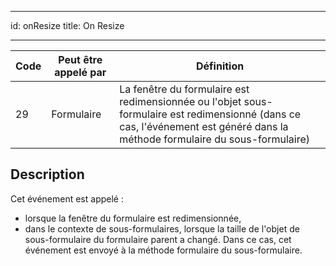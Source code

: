 - - -
id: onResize title: On Resize
- - -

| Code | Peut être appelé par | Définition                                                                                                                                                                   |
| ---- | -------------------- | ---------------------------------------------------------------------------------------------------------------------------------------------------------------------------- |
| 29   | Formulaire           | La fenêtre du formulaire est redimensionnée ou l'objet sous-formulaire est redimensionné (dans ce cas, l'événement est généré dans la méthode formulaire du sous-formulaire) |


## Description

Cet événement est appelé :

- lorsque la fenêtre du formulaire est redimensionnée,
- dans le contexte de sous-formulaires, lorsque la taille de l'objet de sous-formulaire du formulaire parent a changé. Dans ce cas, cet événement est envoyé à la méthode formulaire du sous-formulaire. 
